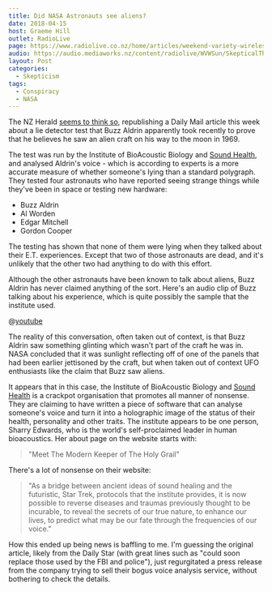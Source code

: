 ```yaml
---
title: Did NASA Astronauts see aliens?
date: 2018-04-15
host: Graeme Hill
outlet: RadioLive
page: https://www.radiolive.co.nz/home/articles/weekend-variety-wireless/2018/04/skeptical-thoughts--ufo-s---flat-earth.html
audio: https://audio.mediaworks.nz/content/radiolive/WVWSun/SkepticalThoughts15_04_18.mp3
layout: Post
categories:
  - Skepticism
tags:
  - Conspiracy
  - NASA
---
```


The NZ Herald [seems to think so](http://www.nzherald.co.nz/world/news/article.cfm?c_id=2&objectid=12028755), republishing a Daily Mail article this week about a lie detector test that Buzz Aldrin apparently took recently to prove that he believes he saw an alien craft on his way to the moon in 1969.

<!-- more -->

The test was run by the Institute of BioAcoustic Biology and [Sound Health](https://www.soundhealthoptions.com/), and analysed Aldrin's voice - which is according to experts is a more accurate measure of whether someone's lying than a standard polygraph. They tested four astronauts who have reported seeing strange things while they've been in space or testing new hardware:

- Buzz Aldrin
- Al Worden
- Edgar Mitchell
- Gordon Cooper

The testing has shown that none of them were lying when they talked about their E.T. experiences. Except that two of those astronauts are dead, and it's unlikely that the other two had anything to do with this effort.

Although the other astronauts have been known to talk about aliens, Buzz Aldrin has never claimed anything of the sort. Here's an audio clip of Buzz talking about his experience, which is quite possibly the sample that the institute used.

@[youtube](https://youtu.be/ZNkmhY_ju8o?t=15s)

The reality of this conversation, often taken out of context, is that Buzz Aldrin saw something glinting which wasn't part of the craft he was in. NASA concluded that it was sunlight reflecting off of one of the panels that had been earlier jettisoned by the craft, but when taken out of context UFO enthusiasts like the claim that Buzz saw aliens.

It appears that in this case, the Institute of BioAcoustic Biology and [Sound Health](https://www.facebook.com/SoundHealthOptions/) is a crackpot organisation that promotes all manner of nonsense. They are claiming to have written a piece of software that can analyse someone's voice and turn it into a holographic image of the status of their health, personality and other traits. The institute appears to be one person, Sharry Edwards, who is the world's self-proclaimed leader in human bioacoustics. Her about page on the website starts with:

> "Meet The Modern Keeper of The Holy Grail"

There's a lot of nonsense on their website:

> "As a bridge between ancient ideas of sound healing and the futuristic, Star Trek, protocols that the institute provides, it is now possible to reverse diseases and traumas previously thought to be incurable, to reveal the secrets of our true nature, to enhance our lives, to predict what may be our fate through the frequencies of our voice."

How this ended up being news is baffling to me. I'm guessing the original article, likely from the Daily Star (with great lines such as "could soon replace those used by the FBI and police"), just regurgitated a press release from the company trying to sell their bogus voice analysis service, without bothering to check the details.
